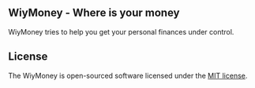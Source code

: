 

## WiyMoney -  Where is your money

WiyMoney tries to help you get your personal finances under control.

## License

The WiyMoney  is open-sourced software licensed under the [MIT license](https://opensource.org/licenses/MIT).
